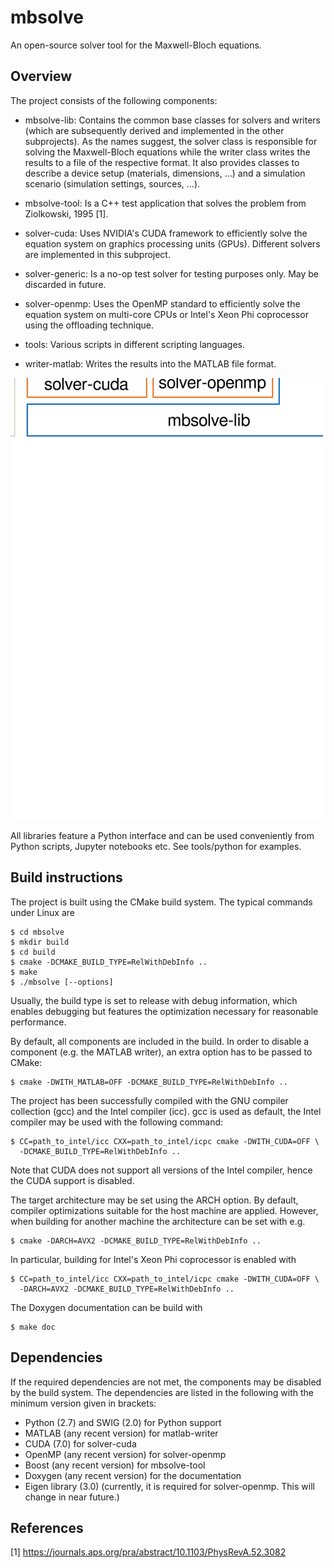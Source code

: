 # mbsolve
An open-source solver tool for the Maxwell-Bloch equations.

Overview
--------------------

The project consists of the following components:

- mbsolve-lib: Contains the common base classes for solvers and writers (which are subsequently derived and implemented in the other subprojects). As the names suggest, the solver class is responsible for solving the Maxwell-Bloch equations while the writer class writes the results to a file of the respective format. It also provides classes to describe a device setup (materials, dimensions, ...) and a simulation scenario (simulation settings, sources, ...).

- mbsolve-tool: Is a C++ test application that solves the problem from Ziolkowski, 1995 [1].

- solver-cuda: Uses NVIDIA's CUDA framework to efficiently solve the equation system on graphics processing units (GPUs). Different solvers are implemented in this subproject.

- solver-generic: Is a no-op test solver for testing purposes only. May be discarded in future.

- solver-openmp: Uses the OpenMP standard to efficiently solve the equation system on multi-core CPUs or Intel's Xeon Phi coprocessor using the offloading technique.

- tools: Various scripts in different scripting languages.

- writer-matlab: Writes the results into the MATLAB file format.

<img src="doc/svg/mbsolve_overview.svg" alt="mbsolve overview" width="500"/>

All libraries feature a Python interface and can be used conveniently from Python scripts, Jupyter notebooks etc. See tools/python for examples.

Build instructions
--------------------
The project is built using the CMake build system. The typical commands under Linux are

    $ cd mbsolve
    $ mkdir build
    $ cd build
    $ cmake -DCMAKE_BUILD_TYPE=RelWithDebInfo ..
    $ make
    $ ./mbsolve [--options]

Usually, the build type is set to release with debug information, which enables debugging but features the optimization necessary for reasonable performance.

By default, all components are included in the build. In order to disable a component (e.g. the MATLAB writer), an extra option has to be passed to CMake:

    $ cmake -DWITH_MATLAB=OFF -DCMAKE_BUILD_TYPE=RelWithDebInfo ..

The project has been successfully compiled with the GNU compiler collection (gcc) and the Intel compiler (icc). gcc is used as default, the Intel compiler may be used with the following command:

    $ CC=path_to_intel/icc CXX=path_to_intel/icpc cmake -DWITH_CUDA=OFF \
      -DCMAKE_BUILD_TYPE=RelWithDebInfo ..

Note that CUDA does not support all versions of the Intel compiler, hence the CUDA support is disabled.

The target architecture may be set using the ARCH option. By default, compiler optimizations suitable for the host machine are applied. However, when building for another machine the architecture can be set with e.g.

    $ cmake -DARCH=AVX2 -DCMAKE_BUILD_TYPE=RelWithDebInfo ..

In particular, building for Intel's Xeon Phi coprocessor is enabled with

    $ CC=path_to_intel/icc CXX=path_to_intel/icpc cmake -DWITH_CUDA=OFF \
      -DARCH=AVX2 -DCMAKE_BUILD_TYPE=RelWithDebInfo ..

The Doxygen documentation can be build with

    $ make doc

Dependencies
--------------------
If the required dependencies are not met, the components may be disabled by the build system. The dependencies are listed in the following with the minimum version given in brackets:

- Python (2.7) and SWIG (2.0) for Python support
- MATLAB (any recent version) for matlab-writer
- CUDA (7.0) for solver-cuda
- OpenMP (any recent version) for solver-openmp
- Boost (any recent version) for mbsolve-tool
- Doxygen (any recent version) for the documentation
- Eigen library (3.0) (currently, it is required for solver-openmp. This will change in near future.)

References
--------------------
[1] https://journals.aps.org/pra/abstract/10.1103/PhysRevA.52.3082
